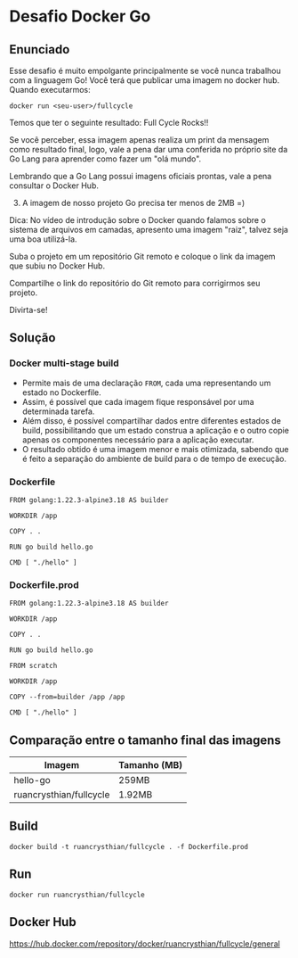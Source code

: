 # Desafio Docker Go

## Enunciado
Esse desafio é muito empolgante principalmente se você nunca trabalhou com a linguagem Go!
Você terá que publicar uma imagem no docker hub. Quando executarmos:

`docker run <seu-user>/fullcycle`

Temos que ter o seguinte resultado: Full Cycle Rocks!!

Se você perceber, essa imagem apenas realiza um print da mensagem como resultado final, logo, vale a pena dar uma conferida no próprio site da Go Lang para aprender como fazer um "olá mundo".

Lembrando que a Go Lang possui imagens oficiais prontas, vale a pena consultar o Docker Hub.

3) A imagem de nosso projeto Go precisa ter menos de 2MB =)

Dica: No vídeo de introdução sobre o Docker quando falamos sobre o sistema de arquivos em camadas, apresento uma imagem "raiz", talvez seja uma boa utilizá-la.

Suba o projeto em um repositório Git remoto e coloque o link da imagem que subiu no Docker Hub.

Compartilhe o link do repositório do Git remoto para corrigirmos seu projeto.

Divirta-se!

## Solução

### Docker multi-stage build

- Permite mais de uma declaração `FROM`, cada uma representando um estado no Dockerfile.
- Assim, é possível que cada imagem fique responsável por uma determinada tarefa.
- Além disso, é possível compartilhar dados entre diferentes estados de build, possibilitando que um estado construa a aplicação e o outro copie apenas os componentes necessário para a aplicação executar.
- O resultado obtido é uma imagem menor e mais otimizada, sabendo que é feito a separação do ambiente de build para o de tempo de execução.

### Dockerfile
```
FROM golang:1.22.3-alpine3.18 AS builder

WORKDIR /app

COPY . .

RUN go build hello.go

CMD [ "./hello" ]
```

### Dockerfile.prod
```
FROM golang:1.22.3-alpine3.18 AS builder

WORKDIR /app

COPY . .

RUN go build hello.go

FROM scratch

WORKDIR /app

COPY --from=builder /app /app

CMD [ "./hello" ]
```

## Comparação entre o tamanho final das imagens
| Imagem                  | Tamanho (MB) |
| ----------------------- | ------------ |
| hello-go                | 259MB        |
| ruancrysthian/fullcycle | 1.92MB       |

## Build
```
docker build -t ruancrysthian/fullcycle . -f Dockerfile.prod
```

## Run
```
docker run ruancrysthian/fullcycle
```

## Docker Hub
https://hub.docker.com/repository/docker/ruancrysthian/fullcycle/general 